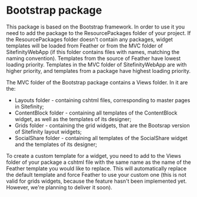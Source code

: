 Bootstrap package
================

This package is based on the Bootstrap framework. In order to use it you need to add the package to the ResourcePackages folder of your project. If the ResourcePackages folder doesn't contain any packages, widget templates will be loaded from Feather or from the MVC folder of SitefinityWebApp (if this folder contains files with names, matching the naming convention). Templates from the source of Feather have lowest loading priority. Templates in the MVC folder of SitefinityWebApp are with higher priority, and templates from a package have highest loading priority.

The MVC folder of the Bootstrap package contains a Views folder. In it are the:
* Layouts folder - containing cshtml files, corresponding to master pages in Sitefinity;
* ContentBlock folder - containing all templates of the ContentBlock widget, as well as the templates of its designer;
* Grids folder - containing the grid widgets, that are the Bootsrap version of Sitefinity layout widgets;
* SocialShare folder - containing all templates of the SocialShare widget and the templates of its designer;


To create a custom template for a widget, you need to add to the Views folder of your package a cshtml file with the same name as the name of the Feather template you would like to replace. This will automatically replace the default template and force Feather to use your custom one (this is not valid for grids widgets, because the feature hasn't been implemented yet. However, we're planning to deliver it soon).

